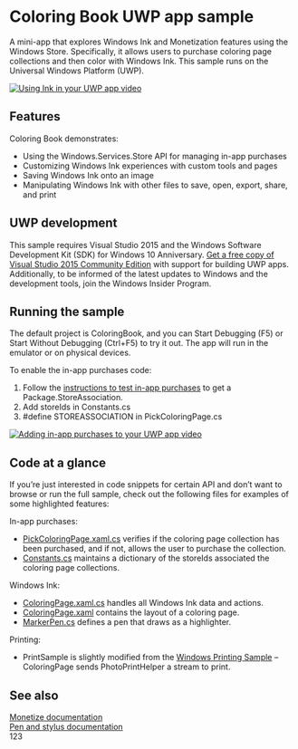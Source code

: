 ﻿<!---
  category: CustomUserInteractions Inking Printing TrialsAdsAndInAppPurchases FilesFoldersAndLibraries
-->

# Coloring Book UWP app sample

A mini-app that explores Windows Ink and Monetization features using the Windows Store.
Specifically, it allows users to purchase coloring page collections and
then color with Windows Ink. This sample runs on the Universal Windows Platform (UWP). 

[![Using Ink in your UWP app video](Screenshots/Using_Ink_In_Your_UWP_App_Video.PNG)](https://channel9.msdn.com/Blogs/One-Dev-Minute/Using-Ink-in-Your-UWP-App "Channel 9 One Dev Minute video - Click to Watch")

## Features

Coloring Book demonstrates:

* Using the Windows.Services.Store API for managing in-app purchases
* Customizing Windows Ink experiences with custom tools and pages
* Saving Windows Ink onto an image
* Manipulating Windows Ink with other files to save, open, export, share, and print

## UWP development

This sample requires Visual Studio 2015 and the Windows Software
Development Kit (SDK) for Windows 10 Anniversary. [Get a free copy of
Visual Studio 2015 Community Edition](https://www.visualstudio.com/)
with support for building UWP apps. Additionally, to be informed of the
latest updates to Windows and the development tools, join the Windows
Insider Program.

## Running the sample

The default project is ColoringBook, and you can Start Debugging (F5) or
Start Without Debugging (Ctrl+F5) to try it out. The app will run in the
emulator or on physical devices.

To enable the in-app purchases code:

1.  Follow the [instructions to test in-app
    purchases](https://msdn.microsoft.com/windows/uwp/monetize/in-app-purchases-and-trials#testing-apps-that-use-the-windows-services-store-namespace)
    to get a Package.StoreAssociation.
2.  Add storeIds in Constants.cs
3.  \#define STOREASSOCIATION in PickColoringPage.cs

[![Adding in-app purchases to your UWP app video](Screenshots/Adding_In_App_Purchases_To_Your_UWP_App_Video.PNG)](https://channel9.msdn.com/Blogs/One-Dev-Minute/Adding-In-App-Purchases-to-Your-UWP-App "Channel 9 One Dev Minute video - Click to Watch")

## Code at a glance

If you’re just interested in code snippets for certain API and don’t
want to browse or run the full sample, check out the following files for
examples of some highlighted features:

In-app purchases:

* [PickColoringPage.xaml.cs](ColoringBook/PickColoringPage.xaml.cs#L25) verifies if the coloring page collection
    has been purchased, and if not, allows the user to purchase
    the collection.
* [Constants.cs](ColoringBook/Constants.cs#L25) maintains a dictionary of the storeIds associated the
    coloring page collections.

Windows Ink:

* [ColoringPage.xaml.cs](ColoringBook/ColoringPage.xaml.cs#L25) handles all Windows Ink data and actions.
* [ColoringPage.xaml](ColoringBook/ColoringPage.xaml#L25) contains the layout of a coloring page.
* [MarkerPen.cs](ColoringBook/MarkerPen.cs#L25) defines a pen that draws as a highlighter.

Printing:

* PrintSample is slightly modified from the [Windows Printing
    Sample](https://github.com/Microsoft/Windows-universal-samples/tree/master/Samples/Printing/cs)
    – ColoringPage sends PhotoPrintHelper a stream to print.

## See also

[Monetize documentation](https://developer.microsoft.com/store/monetize)  
[Pen and stylus documentation](https://msdn.microsoft.com/windows/uwp/input-and-devices/pen-and-stylus-interactions)  
123
